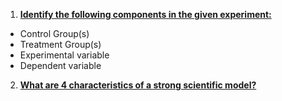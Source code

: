 1. [**Identify the following components in the given experiment:**](/Class3/Class3Notes.md)

- Control Group(s)
- Treatment Group(s)
- Experimental variable
- Dependent variable

2. **[What are 4 characteristics of a strong scientific model?](../Class1/Class1Notes.md#What-makes-good-science)**
